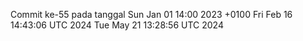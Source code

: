 Commit ke-55 pada tanggal Sun Jan 01 14:00 2023 +0100
Fri Feb 16 14:43:06 UTC 2024
Tue May 21 13:28:56 UTC 2024
